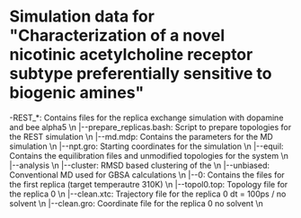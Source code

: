 # Simulation data for "Characterization of a novel nicotinic acetylcholine receptor subtype preferentially sensitive to biogenic amines"

-REST_*: Contains files for the replica exchange simulation with dopamine and bee alpha5 \n
    |--prepare_replicas.bash: Script to prepare topologies for the REST simulation \n
    |--md.mdp: Contains the parameters for the MD simulation \n
    |--npt.gro: Starting coordinates for the simulation \n
    |--equil: Contains the equilibration files and unmodified topologies for the system \n
    |--analysis \n
        |--cluster: RMSD based clustering of the \n
        |--unbiased: Conventional MD used for GBSA calculations \n
    |--0: Contains the files for the first replica (target temperautre 310K) \n
        |--topol0.top: Topology file for the replica 0 \n
        |--clean.xtc: Trajectory file for the replica 0 dt = 100ps / no solvent \n
        |--clean.gro: Coordinate file for the replica 0 no solvent \n

